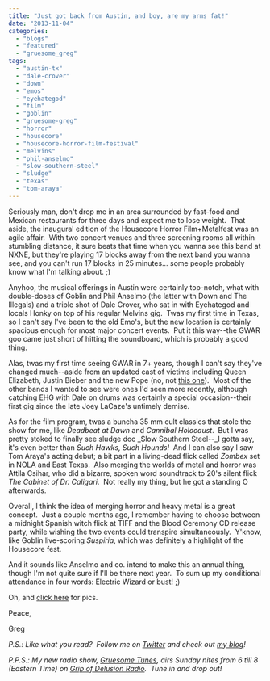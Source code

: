 ```yaml
---
title: "Just got back from Austin, and boy, are my arms fat!"
date: "2013-11-04"
categories: 
  - "blogs"
  - "featured"
  - "gruesome_greg"
tags: 
  - "austin-tx"
  - "dale-crover"
  - "down"
  - "emos"
  - "eyehategod"
  - "film"
  - "goblin"
  - "gruesome-greg"
  - "horror"
  - "housecore"
  - "housecore-horror-film-festival"
  - "melvins"
  - "phil-anselmo"
  - "slow-southern-steel"
  - "sludge"
  - "texas"
  - "tom-araya"
---
```


Seriously man, don't drop me in an area surrounded by fast-food and Mexican restaurants for three days and expect me to lose weight.  That aside, the inaugural edition of the Housecore Horror Film+Metalfest was an agile affair.  With two concert venues and three screening rooms all within stumbling distance, it sure beats that time when you wanna see this band at NXNE, but they're playing 17 blocks away from the next band you wanna see, and you can't run 17 blocks in 25 minutes... some people probably know what I'm talking about. ;)

Anyhoo, the musical offerings in Austin were certainly top-notch, what with double-doses of Goblin and Phil Anselmo (the latter with Down and The Illegals) and a triple shot of Dale Crover, who sat in with Eyehategod and locals Honky on top of his regular Melvins gig.  Twas my first time in Texas, so I can't say I've been to the old Emo's, but the new location is certainly spacious enough for most major concert events.  Put it this way--the GWAR goo came just short of hitting the soundboard, which is probably a good thing.

Alas, twas my first time seeing GWAR in 7+ years, though I can't say they've changed much--aside from an updated cast of victims including Queen Elizabeth, Justin Bieber and the new Pope (no, not [this one](http://www3.pictures.zimbio.com/gi/Papa+Emeritus+II+Coachella+Valley+Music+Arts+I-jXLVDVNSnl.jpg)).  Most of the other bands I wanted to see were ones I'd seen more recently, although catching EHG with Dale on drums was certainly a special occasion--their first gig since the late Joey LaCaze's untimely demise.

As for the film program, twas a buncha 35 mm cult classics that stole the show for me, like _Deadbeat at Dawn_ and _Cannibal Holocaust_.  But I was pretty stoked to finally see sludge doc _Slow Southern Steel--_I gotta say, it's even better than _Such Hawks, Such Hounds!_  And I can also say I saw Tom Araya's acting debut; a bit part in a living-dead flick called _Zombex_ set in NOLA and East Texas.  Also merging the worlds of metal and horror was Attila Csihar, who did a bizarre, spoken word soundtrack to 20's silent flick _The Cabinet of Dr. Caligari_.  Not really my thing, but he got a standing O afterwards.

Overall, I think the idea of merging horror and heavy metal is a great concept.  Just a couple months ago, I remember having to choose between a midnight Spanish witch flick at TIFF and the Blood Ceremony CD release party, while wishing the two events could transpire simultaneously.  Y'know, like Goblin live-scoring _Suspiria_, which was definitely a highlight of the Housecore fest.

And it sounds like Anselmo and co. intend to make this an annual thing, though I'm not quite sure if I'll be there next year.  To sum up my conditional attendance in four words: Electric Wizard or bust! ;)

Oh, and [click here](http://gruesomeviews.com/tag/housecore-horror-fest/) for pics.

Peace,

Greg

_P.S.: Like what you read?  Follow me on [Twitter](http://twitter.com/gruesomeviews) and check out [my blog](http://gruesomeviews.com/)!_

_P.P.S.: My new radio show, [Gruesome Tunes](http://gruesomeviews.com/category/music/gruesome-tunes/), airs Sunday nites from 6 till 8 (Eastern Time) on [Grip of Delusion Radio](http://www.gripofdelusion.com/radio/).  Tune in and drop out!_
